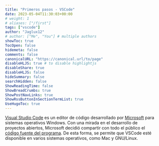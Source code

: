 ```yaml
---
title: "Primeros pasos - VSCode"
date: 2023-05-04T11:30:03+00:00
# weight: 1
# aliases: ["/first"]
tags: ["vscode"]
author: "Jaglux12"
# author: ["Me", "You"] # multiple authors
showToc: true
TocOpen: false
hidemeta: false
comments: false
canonicalURL: "https://canonical.url/to/page"
disableHLJS: true # to disable highlightjs
disableShare: true
disableHLJS: false
hideSummary: false
searchHidden: false
ShowReadingTime: false
ShowBreadCrumbs: true
ShowPostNavLinks: true
ShowRssButtonInSectionTermList: true
UseHugoToc: true
---
```


[Visual Studio Code](https://code.visualstudio.com/) es un editor de código  desarrollado por [Microsoft](https://www.microsoft.com/es-ar/) para sistemas operativos Windows. Con una mirada en el desarrollo de proyectos abiertos, Microsoft decidió compartir con todo el público el [código fuente del programa](https://github.com/microsoft/vscode). De esta forma, se permite que VSCode esté disponible en varios sistemas operativos, como Mac y GNU/Linux. 
